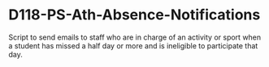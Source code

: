 # D118-PS-Ath-Absence-Notifications
Script to send emails to staff who are in charge of an activity or sport when a student has missed a half day or more and is ineligible to participate that day.
